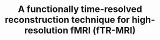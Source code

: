 ---
title: "A functionally time-resolved reconstruction technique for high-resolution fMRI (fTR-MRI)"
project_id: 
conf_date: 2023-11-01
conference_id: "SFN_2023"
presenters:
   - tyler_morgan
   - isabel_gephart
   - daniel_handwerker
   - javier_gonzalez-castillo
   - peter_bandettini
summary: "<p>Functional MRI (fMRI) with sub-millimeter spatial resolution is a promising technique to probe the human brain’s mesoscopic scale [1,2]. However, typical spatial resolutions remain too coarse to sample individual human columnar and laminar structures. Moreover, high-resolution fMRI measurements using echo-planar trajectories (EPI) and blood oxygen-dependent (BOLD) contrast suffer from spatial distortions and T2* blurring due to long readout trains. Recently, time-resolved reconstruction methods have alleviated some of these issues by keeping track of the timing of data acquisition in reference to signal properties [3] or physiological cycles [4]. We utilize this conceptual framework to time resolve data with respect to events in a neuroscience experiment. The current work, which we call functionally time-resolved MRI (fTR-MRI), has high spatial resolution (0.5 mm) and is not affected by phase-encoding distortions yet reconstructs brain responses with reasonable temporal resolution (400 ms).<br />
We acquired data from 3 participants (2 male) on a Siemens MAGNETOM 7T+ with a Nova 32-channel head coil. We collected a multi-echo 2D-GRE sequence (TR=31 ms, TEs=[4.22, 8.38, 12.54, 16.7, 20.86, 25.02] ms, slice thickness=0.8 mm, matrix=360x270, no acceleration or Partial Fourier). Acquisition times were tracked for each k-space line by sending an external trigger to a stimulation computer. The experimental paradigm consisted of a 10 Hz flashing radial checkerboard presented for 2 s (15 s ISI). We reconstructed data via low-rank tensor completion [5] with modes for k-space, receivers, echoes, and experimental response time. The resulting reconstruction depicts brain responses from -2 to 32 seconds after stimulus presentation with 6 echoes.<br />
Primary visual cortex displayed a prominent dip in T2* decay times in middle layers, allowing us to identify infra- and supra-granular layers. Functional responses peaked between 2.5 and 3 s after the short stimulus presentation and superficial layers showed larger peak response and post-stimulus undershoot amplitudes, as reported in rodent studies [6].<br />
The fTR-MRI reconstruction method incorporates experimental designs into the image reconstruction process to capture high spatial and temporal resolution brain responses. These features expand the arsenal of tools available to non-invasively examine mesoscopic responses in the human brain.<br />
[1] M. Moerel, et al., J. Neurosci. 2018<br />
[2] E. Finn, et al., Prog Neurobiol. 2021<br />
[3] F. Wang et al., Magn. Reson. Med. 2019<br />
[4] A.G. Christodoulou et al., Nat. Biomed. Eng. 2018<br />
[5] M.A.O. Vasilescu, University of Toronto Thesis. 2009<br />
[6] P. Tian et al., Proc. Natl. Acad. Sci. 2010</p>
"
file: /assets/presentations/Morgan_SFN2023.pdf
filename: Morgan_SFN2023.pdf
layout: presentation
---
